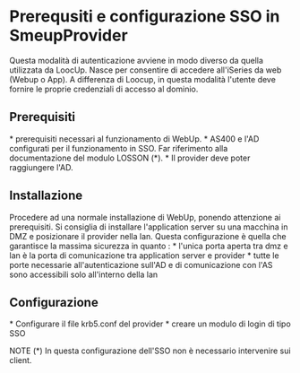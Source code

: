 # Prerequsiti e configurazione SSO in SmeupProvider

Questa modalità di autenticazione avviene in modo diverso da quella utilizzata da LoocUp.
Nasce per consentire di accedere all'iSeries da web (Webup o App).
A differenza di Loocup, in questa modalità l'utente deve fornire le proprie credenziali di accesso al dominio.

## Prerequisiti
 \* prerequisiti necessari al funzionamento di WebUp.
 \* AS400 e l'AD configurati per il funzionamento in SSO. Far riferimento alla documentazione del modulo LOSSON (\*).
 \* Il provider deve poter raggiungere l'AD.


## Installazione
Procedere ad una normale installazione di WebUp, ponendo attenzione ai prerequisiti.
Si consiglia di installare l'application server su una macchina in DMZ e posizionare il provider nella lan.
Questa configurazione è quella che garantisce la massima sicurezza in quanto : 
 \* l'unica porta aperta tra dmz e lan è la porta di comunicazione tra application server e provider
 \* tutte le porte necessarie all'autenticazione sull'AD e di comunicazione con l'AS sono accessibili solo all'interno della lan

## Configurazione
 \* Configurare il file krb5.conf del provider
 \* creare un modulo di login di tipo SSO

NOTE
(\*) In questa configurazione dell'SSO non è necessario intervenire sui client.
